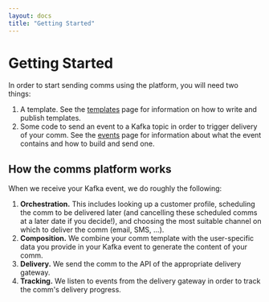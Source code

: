 ```yaml
---
layout: docs
title: "Getting Started"
---
```


# Getting Started

In order to start sending comms using the platform, you will need two things:

1. A template. See the [templates](templates.html) page for information on how to write and publish templates.
2. Some code to send an event to a Kafka topic in order to trigger delivery of your comm. See the [events](events.html) page for information about what the event contains and how to build and send one.

## How the comms platform works

When we receive your Kafka event, we do roughly the following:

1. **Orchestration.** This includes looking up a customer profile, scheduling the comm to be delivered later (and cancelling these scheduled comms at a later date if you decide!), and choosing the most suitable channel on which to deliver the comm (email, SMS, ...).
2. **Composition.** We combine your comm template with the user-specific data you provide in your Kafka event to generate the content of your comm.
3. **Delivery.** We send the comm to the API of the appropriate delivery gateway.
4. **Tracking.** We listen to events from the delivery gateway in order to track the comm's delivery progress.
